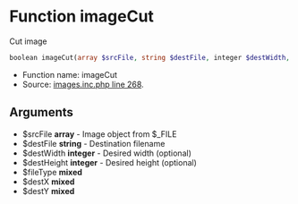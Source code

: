 Function imageCut
===========================

Cut image



```php
boolean imageCut(array $srcFile, string $destFile, integer $destWidth, integer $destHeight, $fileType, $destX, $destY)
```

* Function name: imageCut
* Source: [images.inc.php line 268](https://github.com/PrestaShop/PrestaShop/blob/1.5.0.2/images.inc.php#L268).

Arguments
---------

* $srcFile **array** - Image object from $_FILE
* $destFile **string** - Destination filename
* $destWidth **integer** - Desired width (optional)
* $destHeight **integer** - Desired height (optional)
* $fileType **mixed**
* $destX **mixed**
* $destY **mixed**

